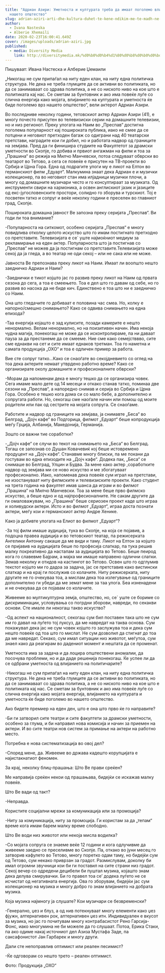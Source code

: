 ```yaml
---
title: "Адриан Азири: Уметноста и културата треба да имаат поголемо влијание врз
  нашето општество"
slug: adrian-aziri-arti-dhe-kultura-duhet-te-kene-ndikim-me-te-madh-ne-shoqerine-tone
author:
  - Ivana Nasteska
  - Alberie Xhemaili
date: 2020-02-23T16:00:41.649Z
cover: /images/uploads/adrian-aziri.jpg
published:
  - media: Diversity Media
    link: http://diversitymedia.mk/%d0%b0%d0%b4%d1%80%d0%b8%d0%b0%d0%bd-%d0%b0%d0%b7%d0%b8%d1%80%d0%b8-%d1%83%d0%bc%d0%b5%d1%82%d0%bd%d0%be%d1%81%d1%82%d0%b0-%d0%b8-%d0%ba%d1%83%d0%bb%d1%82%d1%83%d1%80%d0%b0%d1%82%d0%b0-%d1%82%d1%80/
---
```


Пишуваат: Ивана Настеска и Алберие Џемаили

„Никогаш не сум припаѓал на ниту еден клан, на ниту една политичка структура. Не дека не треба глумците да се активни во политиката, но да се занимаваат со здрава политика, а не со ниското ниво на кое што е политиката кај нас. Се сметам за бунтовник и ако има повеќе луѓе со слична енергија како мојата, влијанието на културата и уметноста ќе биде поголемо врз нашето општество“, вели актерот Адриан Азири.

Во последниве неколку години, тетовскиот актер Адриан Азири (41), е многу почесто присутен во телевизиски серии на домашните телевизии, но и низ регионот. Преку улогата на Наим во „Преспав“ достигна поголема популарност кај пошироката публика, иако не смее да се потцени и неговиот претходен багаж со одиграни над 40 театарски претстави, наградите кои ги добил, но и работата надвор од границите на земјава. Пред да ги финишира студиите на Факултетот за драмски уметности во Скопје, го добива и првиот ангажман на филм и тоа за „Прашина“ во режија на Милчо Манчевски, потоа следуваат обврски во театарот во Тетово, а сега се повеќе е присутен на ТВ-проекти во Србија и Црна Гора. Една од подрагите улоги му е ликот на Елтон во германскиот филм „Едуарт“. Малкумина знаат дека Адриан е и музички колекционер, па во неговиот стан има илјадници музички плочи, а многу од домашните музичари често и го консултираат за музиката. Од инструменти свири на хармоника, а освен англискиот јазик и јазиците од екс-југословенските простори, солидно го зборува и турскиот. Тој е посветен татко и сопруг и веќе неколку години е преселен во главниот град, Скопје.

Пошироката домашна јавност Ве запозна преку серијата „Преспав“. Ви годи ли тоа внимание?

-Популарноста на ситкомот, особено серијата „Преспав“ е многу повидлива отколку целото искуство што го имам постигнато претходно со претставите. Телевизијата е се` уште најмоќниот медиум за рекламирање на еден актер. Популарноста што ја постигнав со „Преспав“ не можев да ја постигнам со претставите.Телевизијата може секој да ја гледа, а во театар не оди секој – или не сака или не може.

Јавноста Ве препознава преку ликот на Наим. Имаат ли воопшто нешто заедничко Адриан и Наим?

-Заеднички е тикот којшто јас го развив преку ликот на Наим од првата сезона до сега, а тоа е смеењето. Тоа е дел што го давам од себе, но го развив во насока да не биде кич. Единствено е тоа што ни е заедничко со Наим.

Она што гледачите го добиваат е половина час смеа. Но, колку е напорно/смешно снимањето? Како се одвива снимањето на една епизода?

-Таа енергија којашто е зад кулисите, позади камерите е нешто ненормално. Велам ненормално, но на поизитивен начин. Има некоја чудна магија, понекогаш не може да се исконтролираме, па ни даваат пауза за да престанеме да се смееме. Ние сме како семејстввво, сите сме еднакви на сет и сите имаат еднаков третман. Тоа го наметна и самата продукција „ОХО“ и тоа е одличен пример за работа.

Вие сте сопруг татко…Како се снаоѓате во секојдневието со оглед на тоа дека актерите немаат утврдено работно време? Како се организирате околу домашните и професионалните обврски?

-Морам да напоменам дека е многу тешко да се организира човек. Сега имаме мало дете од 14 месеци и откако станав татко, поминаа две сезони на „Преспав“, а напоредно снимав и серија во Србија и Црна Гора. Особено е тешко кога дома си со мало бебе, а дополнително и сопругата работи. Но, секогаш сме наоѓале начин или помош од моите родители или пак од сестрите на мојата сопруга. Се снаоѓаме.

Работите и надвор од границите на земјава, ја снимавте „Беса“ во Белград, „Дојч кафе“ во Подгорица, филмот „Едуарт“ беше копродукција меѓу Грција, Албанија, Македонија, Германија.

Зошто се важни тие соработки?

-„Дојч кафе“ се случи во текот на снимањето на „Беса“ во Белград. Тогаш се запознав со Душан Ковачевиќ кој беше истовремено продуцент на „Дојч кафе“. Станавме многу блиски, па ме покани да гостувам во една епизодите на „Дојч кафе“. Додека пак, „Беса“ се снимаше во Белград, Улцин и Будва. За мене како актер ,соработките надвор од земјава ми се ново искуство и ме збогатуваат професионално. Иако, напоменав дека повеќе сум играл на претстави, не изостануваат ниту филмските и телевизиските проекти. Како студент на трета година на факултет имав шанса да играм и во филмот „Прашина“ на Милчо Манчевски. Тоа за мене беше прво филмско искуство, а беше едно и од најпрофесионалните. Не сакам другите да ги омаловажувам, но „Прашина“ беше сериозен проект каде што играа и холивудски актери. Исто и во филмот „Едуарт“, играа доста познати актери, меѓу кои и германскиот актер Андре Хенике.

Како ја добивте улогата на Елиот во филмот „Едуарт“?

-За тој филм имаше аудиција, тука во Скопје, на која се појавив, а подоцна правеа аудиција и во тетовскиот театар, па режисерката Ангелики Антониу сакаше да ме види и таму. Ликот на Елтон за којшто се пријавив на аудицијата беше по професија слаткар, па тука решив малку покреативно да настапам за аудицијата во Тетово. Беше пеирод кога го славевме Бајрам, а мајка ми имаше направено одлични слатки. Земав неколку и отидов на кастингот во Тетово. Освен што го одглумив текстот којшто ми го дадоа за задача, јас се претставив како вистински слаткар и на крај ги послужив со колачите. Ниту режисерката, ниту другите не го очекуваа тоа, а мислам дека тоа излегување од границите дополнително ги убеди да ме земат мене за таа улога. Беа изненадени и не очекуваа да се појавам со колачите.

Живееме во мултикултурна земја, општество, но, се` уште се бориме со дискриминации, условувања со погрдни зборови, навреди, по секакви основи. Сте имале ли некогаш такво искуство?

-Од аспект на националност, секогаш сум бил поставен така што не сум им го давал на луѓето тој луксуз, да ме навредат на таква основа. Сум покажувал дека јас не сум човек којшто го заслужува тоа и дека сум нешто повеќе од тоа што го мислат. Не сум дозволил да стигнат до тоа да ме навредат. Секако, сум имал ситуации низ животот, меѓутоа, сум знаел како да реагирам во дадениот момент и нештата да се променат.

Уметноста има за задача и да лоцира општествени аномалии, да посочува проблеми, но и да даде решенија понекогаш. Ќе успее ли да се одбрани уметноста од влијанието на политичарите?

-Никогаш не сум припаѓал на ниту еден клан, на ниту една политичка структура. Не дека не треба глумците да се активни во политиката, но да се занимаваат со здрава политика, а не со ниското ниво на кое што е политиката кај нас. Се сметам за бунтовник и ако има повеќе луѓе со слична енергија како мојата енергија, влијанието на културата и уметноста ќе биде поголемо во нашето општество.

Ако бидете премиер на еден ден, што е она што прво ќе го направите?

-Би ги затворил сите театри и сите факултети за драмски уметности, особено за глума, и би направил нова комисија и начин за приемен на актери. И во сите театри нов систем за примање на актери на работно место.

Потребна е нова систематизација во овој дел?

-Според мене, да. Живееме во држава кадешто корупцијата е најистакнатиот феномен.

За крај, неколку блиц-прашања: Што Ве прави среќен?

Ме направија среќен некои од прашањава, бидејќи се искажав малку повеќе.

Што Ве вади од такт?

-Неправда.

Користите социјални мрежи за комуникација или за промоција?

-Ниту за комуникација, ниту за промоција. Ги користам за да „тепам“ време кога имам барем малку време слободно.

Што Ве води низ животот или некоја мисла водилка?

-Со мојата сопруга се знаеме веќе 12 години и кога одлучивме да живееме заедно се преселивме во Скопје. Па, откако во јуни месец го затворив кафулето во Тетово, многу поретко одам таму, но бидејќи сум од Тетово, сум некако приврзан за градот. Размислувам, доколку би имал огромни звучници кои би ги поставил на сите страни низ градот. Секој вечер со одредени децибели би пуштал музика, којашто знам дека делува смирувачки. Би го правел тоа се’ додека луѓето не се исчистат од негативната енергија. Ова го зборувам, бидејќи јас сум колекционер на музика и многу добро го знам влијанието на добрата музика.

Која музика најмногу ја слушате? Кои музичари се безвременски?

-Генерално, џез и блуз, а од нив потекнуваат многу елементи како џез фјужн, алтернативен рок, алтернативен џез итн. Индивидуален е вкусот за музика, но јас го почитувам многу контрабасистот Рено Гарсија-Фонс, иако многумина не би можеле да го слушаат. Потоа, Ерика Стаки, па ако одиме накај источниот дел Азиза Мустафа Заде, па саксафонистот Јан Гарбарек и многу други.

Дали сте непоправлив оптимист или реален песимист?

-Ќе одговорам со нешто трето – реален оптимист.

Фото: Продукција „ОХО“
